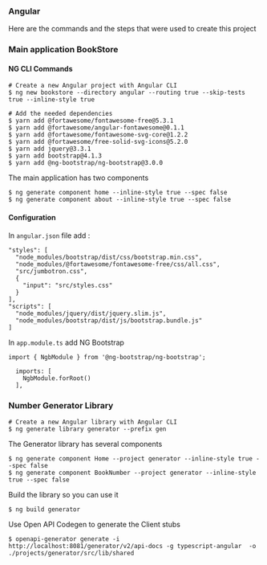 ### Angular

Here are the commands and the steps that were used to create this project 

### Main application BookStore

#### NG CLI Commands

```
# Create a new Angular project with Angular CLI
$ ng new bookstore --directory angular --routing true --skip-tests true --inline-style true

# Add the needed dependencies
$ yarn add @fortawesome/fontawesome-free@5.3.1
$ yarn add @fortawesome/angular-fontawesome@0.1.1
$ yarn add @fortawesome/fontawesome-svg-core@1.2.2
$ yarn add @fortawesome/free-solid-svg-icons@5.2.0
$ yarn add jquery@3.3.1
$ yarn add bootstrap@4.1.3
$ yarn add @ng-bootstrap/ng-bootstrap@3.0.0
```

The main application has two components

```
$ ng generate component home --inline-style true --spec false
$ ng generate component about --inline-style true --spec false
```

#### Configuration

In `angular.json` file add :

```
"styles": [
  "node_modules/bootstrap/dist/css/bootstrap.min.css",
  "node_modules/@fortawesome/fontawesome-free/css/all.css",
  "src/jumbotron.css",
  {
    "input": "src/styles.css"
  }
],
"scripts": [
  "node_modules/jquery/dist/jquery.slim.js",
  "node_modules/bootstrap/dist/js/bootstrap.bundle.js"
]
```

In `app.module.ts` add NG Bootstrap

```
import { NgbModule } from '@ng-bootstrap/ng-bootstrap';

  imports: [
    NgbModule.forRoot()
  ],
```

### Number Generator Library

```
# Create a new Angular library with Angular CLI
$ ng generate library generator --prefix gen
```

The Generator library has several components

```
$ ng generate component Home --project generator --inline-style true --spec false
$ ng generate component BookNumber --project generator --inline-style true --spec false
```

Build the library so you can use it

```
$ ng build generator
```

Use Open API Codegen to generate the Client stubs

```
$ openapi-generator generate -i http://localhost:8081/generator/v2/api-docs -g typescript-angular  -o ./projects/generator/src/lib/shared
```
